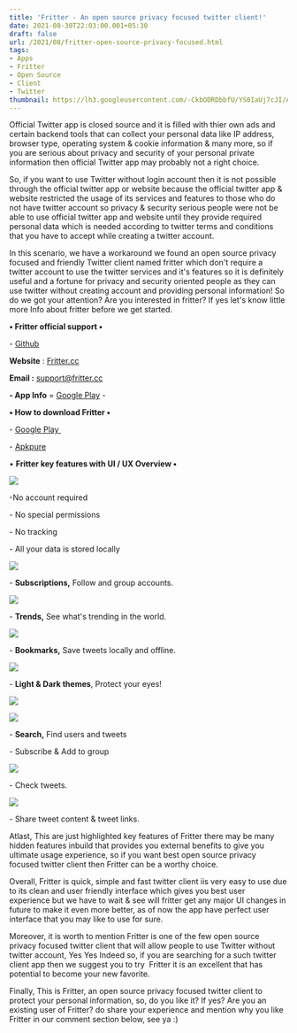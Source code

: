 ```yaml
---
title: 'Fritter - An open source privacy focused twitter client!'
date: 2021-08-30T22:03:00.001+05:30
draft: false
url: /2021/08/fritter-open-source-privacy-focused.html
tags: 
- Apps
- Fritter
- Open Source
- Client
- Twitter
thumbnail: https://lh3.googleusercontent.com/-CkbODRDbbfU/YS0IaUj7cJI/AAAAAAAAGhQ/Qg_z00YHImUSMKBeBlTJ2JyV72TJ7C-iwCLcBGAsYHQ/s1600/1630341221555798-0.png
---
```


  

Official Twitter app is closed source and it is filled with thier own ads and certain backend tools that can collect your personal data like IP address, browser type, operating system & cookie information & many more, so if you are serious about privacy and security of your personal private information then official Twitter app may probably not a right choice.

  

So, if you want to use Twitter without login account then it is not possible through the official twitter app or website because the official twitter app & website restricted the usage of its services and features to those who do not have twitter account so privacy & security serious people were not be able to use official twitter app and website until they provide required personal data which is needed according to twitter terms and conditions that you have to accept while creating a twitter account.

  

In this scenario, we have a workaround we found an open source privacy focused and friendly Twitter client named fritter which don't require a twitter account to use the twitter services and it's features so it is definitely useful and a fortune for privacy and security oriented people as they can use twitter without creating account and providing personal information! So do we got your attention? Are you interested in fritter? If yes let's know little more Info about fritter before we get started.

  

**• Fritter official support •**

\- [Github](https://github.com/jonjomckay/fritter)

  

**Website** : [Fritter.cc](http://Fritter.cc)

**Email :** [support@fritter.cc](http://support@fritter.cc)

  

**\- App Info** = [Google Play](https://play.google.com/store/apps/details?id=com.jonjomckay.fritter) -

**• How to download Fritter •**

\- [Google Play ](https://play.google.com/store/apps/details?id=com.jonjomckay.fritter)

\- [Apkpure](https://m.apkpure.com/fritter/com.jonjomckay.fritter/amp)

  

• **Fritter key features with UI / UX Overview •**

 **![](https://lh3.googleusercontent.com/-HpNn8vAqfMw/YS0IZOhLkEI/AAAAAAAAGhM/XooN1sIMVmgIBKnRUUKJE6OqQK9SSm2SQCLcBGAsYHQ/s1600/1630341214505059-1.png)** 

\-No account required

\- No special permissions

\- No tracking

\- All your data is stored locally

 **![](https://lh3.googleusercontent.com/-yZHtVP9J0As/YS0IXYFCmwI/AAAAAAAAGhI/Nhbk2APiUtw7RyTot4XkQ8JuYUJv5BH2QCLcBGAsYHQ/s1600/1630341210662742-2.png)** 

\- **Subscriptions,** Follow and group accounts.

  

 ![](https://lh3.googleusercontent.com/-Qo2_mHtYnmg/YS0IWRQBQoI/AAAAAAAAGhE/iCMgfhwtQzw4b1PwAKR46mz9VX1K1sq0ACLcBGAsYHQ/s1600/1630341206571135-3.png) 

  

\- **Trends,** See what's trending in the world.

  

 ![](https://lh3.googleusercontent.com/-Lc9-P551hBY/YS0IVYpeOlI/AAAAAAAAGhA/LykrjY-L74QYabKDsLksgK9EpePgo_fiwCLcBGAsYHQ/s1600/1630341202902994-4.png) 

  

\- **Bookmarks,** Save tweets locally and offline.

  

 ![](https://lh3.googleusercontent.com/-1CbR3zOf6ls/YS0IUrYejSI/AAAAAAAAGg8/efc7LX_4wLobqEcsfrvryJfzkTiCgvJUACLcBGAsYHQ/s1600/1630341198384829-5.png) 

  

\- **Light & Dark themes**, Protect your eyes!

  

 ![](https://lh3.googleusercontent.com/-mqFAEJNAckE/YS0ITa7x1lI/AAAAAAAAGg4/mcnNg2Qilk8_SGzEt6J_zPNF5DQPiE4SQCLcBGAsYHQ/s1600/1630341194306125-6.png) 

  

 ![](https://lh3.googleusercontent.com/-SYyujJXjybY/YS0ISTttpeI/AAAAAAAAGg0/46-uGJL4_rwH-UB1-XPmvxcuEWjM9FX6QCLcBGAsYHQ/s1600/1630341187935849-7.png) 

  

\- **Search,** Find users and tweets

\- Subscribe & Add to group

  

 ![](https://lh3.googleusercontent.com/-zu8CgqqELM4/YS0IQ1EeJMI/AAAAAAAAGgw/AgZBjF03P4A_4EYY3LGOif-bLg1G3WexwCLcBGAsYHQ/s1600/1630341182692927-8.png) 

  

\- Check tweets.

  

 ![](https://lh3.googleusercontent.com/-tSrLTTAJwiw/YS0IPvXfK9I/AAAAAAAAGgs/DQ_bwwhwLFEIreaqXGQqVmztdAF2dvo8ACLcBGAsYHQ/s1600/1630341177953686-9.png) 

  

\- Share tweet content & tweet links.

  

Atlast, This are just highlighted key features of Fritter there may be many hidden features inbuild that provides you external benefits to give you ultimate usage experience, so if you want best open source privacy focused twitter client then Fritter can be a worthy choice.

  

Overall, Fritter is quick, simple and fast twitter client iis very easy to use due to its clean and user friendly interface which gives you best user experience but we have to wait & see will fritter get any major UI changes in future to make it even more better, as of now the app have perfect user interface that you may like to use for sure.

  

Moreover, it is worth to mention Fritter is one of the few open source privacy focused twitter client that will allow people to use Twitter without twitter account, Yes Yes Indeed so, if you are searching for a such twitter client app then we suggest you to try  Fritter it is an excellent that has potential to become your new favorite.

  

Finally, This is Fritter, an open source privacy focused twitter client to protect your personal information, so, do you like it? If yes? Are you an existing user of Fritter? do share your experience and mention why you like Fritter in our comment section below, see ya :)